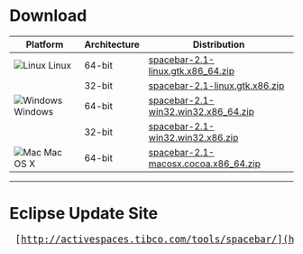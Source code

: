# Download

|Platform                              |Architecture|Distribution                                                                                                                                   |
|--------------------------------------|------------|-----------------------------------------------------------------------------------------------------------------------------------|
|![Linux](images/linux.png) Linux      |64-bit      |<a href="./spacebar-2.1-linux.gtk.x86_64.zip" class="btn btn-primary btn-small">spacebar-2.1-linux.gtk.x86_64.zip</a>      |
|                                      |32-bit      |<a href="./spacebar-2.1-linux.gtk.x86.zip"    class="btn btn-primary btn-small">spacebar-2.1-linux.gtk.x86.zip</a>         |
|![Windows](images/windows.png) Windows|64-bit      |<a href="./spacebar-2.1-win32.win32.x86_64.zip" class="btn btn-primary btn-small">spacebar-2.1-win32.win32.x86_64.zip</a>  |
|                                      |32-bit      |<a href="./spacebar-2.1-win32.win32.x86.zip"    class="btn btn-primary btn-small">spacebar-2.1-win32.win32.x86.zip</a>     |
|![Mac](images/mac.png) Mac OS X       |64-bit      |<a href="./spacebar-2.1-macosx.cocoa.x86_64.zip" class="btn btn-primary btn-small">spacebar-2.1-macosx.cocoa.x86_64.zip</a>|


---


# Eclipse Update Site

<big><pre>
[http://activespaces.tibco.com/tools/spacebar/](http://activespaces.tibco.com/tools/spacebar/)
</pre></big>